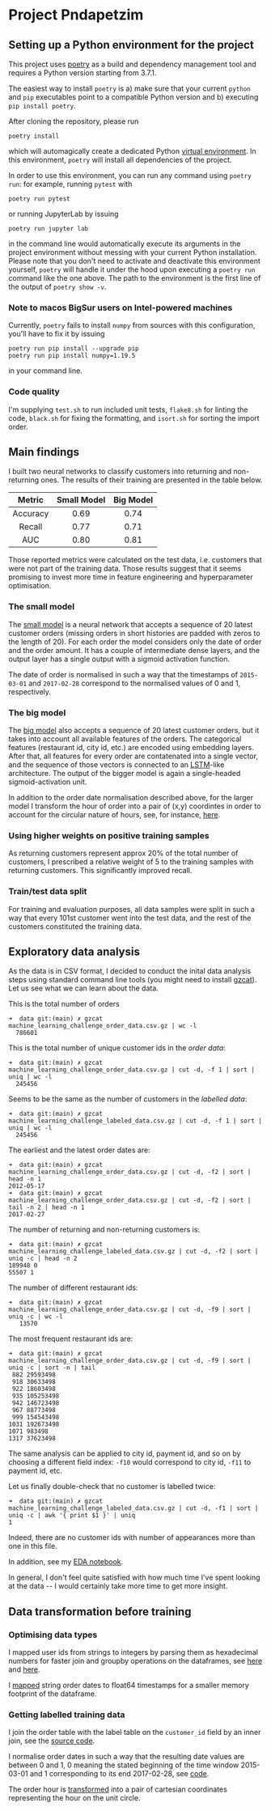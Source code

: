 # Project Pndapetzim

## Setting up a Python environment for the project

This project uses [poetry](https://python-poetry.org/) as a build and
dependency management tool and requires a Python version starting from
3.7.1.

The easiest way to install `poetry` is a) make sure that your current
`python` and `pip` executables point to a compatible Python version
and b) executing `pip install poetry`.

After cloning the repository, please run

```
poetry install
```

which will automagically create a dedicated Python [virtual
environment](https://docs.python.org/3/tutorial/venv.html). In this
environment, `poetry` will install all dependencies of the project.

In order to use this environment, you can run any command using
`poetry run`: for example, running `pytest` with
```
poetry run pytest
```
or running JupyterLab by issuing
```
poetry run jupyter lab
```
in the command line would automatically execute its arguments in the
project environment without messing with your current Python
installation. Please note that you don't need to activate and
deactivate this environment yourself, `poetry` will handle it under
the hood upon executing a `poetry run` command like the one above. The
path to the environment is the first line of the output of `poetry
show -v`.


### Note to macos BigSur users on Intel-powered machines

Currently, `poetry` fails to install `numpy` from sources with this
configuration, you'll have to fix it by issuing
```
poetry run pip install --upgrade pip
poetry run pip install numpy=1.19.5
```
in your command line.


### Code quality

I'm supplying `test.sh` to run included unit tests, `flake8.sh` for
linting the code, `black.sh` for fixing the formatting, and `isort.sh`
for sorting the import order.


## Main findings

I built two neural networks to classify customers into returning and
non-returning ones. The results of their training are presented in the
table below.

| Metric   | Small Model | Big Model |
|:--------:|:-----------:|:---------:|
| Accuracy | 0.69        | 0.74      |
| Recall   | 0.77        | 0.71      |
| AUC      | 0.80        | 0.81      |

Those reported metrics were calculated on the test data, i.e.
customers that were not part of the training data. Those results
suggest that it seems promising to invest more time in feature
engineering and hyperparameter optimisation.



### The small model

The [small
model](https://github.com/gbordyugov/pndapetzim/blob/main/pndapetzim/models.py#L18)
is a neural network that accepts a sequence of 20 latest customer
orders (missing orders in short histories are padded with zeros to the
length of 20). For each order the model considers only the date of
order and the order amount. It has a couple of intermediate dense
layers, and the output layer has a single output with a sigmoid
activation function.

The date of order is normalised in such a way that the timestamps of
`2015-03-01` and `2017-02-28` correspond to the normalised values of 0
and 1, respectively.


### The big model

The [big
model](https://github.com/gbordyugov/pndapetzim/blob/main/pndapetzim/models.py#L43)
also accepts a sequence of 20 latest customer orders, but it takes
into account all available features of the orders. The categorical
features (restaurant id, city id, etc.) are encoded using embedding
layers. After that, all features for every order are contatenated into
a single vector, and the sequence of those vectors is connected to an
[LSTM](https://en.wikipedia.org/wiki/Long_short-term_memory)-like
architecture. The output of the bigger model is again a single-headed
sigmoid-activation unit.

In addition to the order date normalisation described above, for the
larger model I transform the hour of order into a pair of (x,y)
coordintes in order to account for the circular nature of hours, see,
for instance,
[here](https://en.wikipedia.org/wiki/Mean_of_circular_quantities).


### Using higher weights on positive training samples

As returning customers represent approx 20% of the total number of
customers, I prescribed a relative weight of 5 to the training samples
with returning customers. This significantly improved recall.


### Train/test data split

For training and evaluation purposes, all data samples were split in
such a way that every 101st customer went into the test data, and the
rest of the customers constituted the training data.


## Exploratory data analysis

As the data is in CSV format, I decided to conduct the inital data
analysis steps using standard command line tools (you might need to
install
[gzcat](https://www.freebsd.org/cgi/man.cgi?query=gzcat&sektion=1&n=1)).
Let us see what we can learn about the data.

This is the total number of orders
```
➜  data git:(main) ✗ gzcat machine_learning_challenge_order_data.csv.gz | wc -l
  786601
```

This is the total number of unique customer ids in the _order data_:
```
➜  data git:(main) ✗ gzcat machine_learning_challenge_order_data.csv.gz | cut -d, -f 1 | sort | uniq | wc -l
  245456
```

Seems to be the same as the number of customers in the _labelled data_:
```
➜  data git:(main) ✗ gzcat machine_learning_challenge_labeled_data.csv.gz | cut -d, -f 1 | sort | uniq | wc -l
  245456
```

The earliest and the latest order dates are:
```
➜  data git:(main) ✗ gzcat machine_learning_challenge_order_data.csv.gz | cut -d, -f2 | sort | head -n 1
2012-05-17
➜  data git:(main) ✗ gzcat machine_learning_challenge_order_data.csv.gz | cut -d, -f2 | sort | tail -n 2 | head -n 1
2017-02-27
```

The number of returning and non-returning customers is:
```
➜  data git:(main) ✗ gzcat machine_learning_challenge_labeled_data.csv.gz | cut -d, -f2 | sort | uniq -c | head -n 2
189948 0
55507 1
```

The number of different restaurant ids:
```
➜  data git:(main) ✗ gzcat machine_learning_challenge_order_data.csv.gz | cut -d, -f9 | sort | uniq -c | wc -l
   13570
```

The most frequent restaurant ids are:
```
➜  data git:(main) ✗ gzcat machine_learning_challenge_order_data.csv.gz | cut -d, -f9 | sort | uniq -c | sort -n | tail
 882 29593498
 918 30633498
 922 18603498
 935 105253498
 942 146723498
 967 88773498
 999 154543498
1031 192673498
1071 983498
1317 37623498
```

The same analysis can be applied to city id, payment id, and so on by
choosing a different field index: `-f10` would correspond to city id,
`-f11` to payment id, etc.


Let us finally double-check that no customer is labelled twice:
```
➜  data git:(main) ✗ gzcat machine_learning_challenge_labeled_data.csv.gz | cut -d, -f1 | sort | uniq -c | awk '{ print $1 }' | uniq
1
```

Indeed, there are no customer ids with number of appearances more than
one in this file.


In addition, see my [EDA
notebook](https://github.com/gbordyugov/pndapetzim/blob/main/notebooks/eda.ipynb).

In general, I don't feel quite satisfied with how much time I've spent
looking at the data -- I would certainly take more time to get more
insight.

## Data transformation before training


### Optimising data types

I mapped user ids from strings to integers by parsing them as
hexadecimal numbers for faster join and groupby operations on the
dataframes, see
[here](https://github.com/gbordyugov/pndapetzim/blob/main/pndapetzim/data.py#L81)
and
[here](https://github.com/gbordyugov/pndapetzim/blob/main/pndapetzim/data.py#L114).

I
[mapped](https://github.com/gbordyugov/pndapetzim/blob/main/pndapetzim/data.py#L97)
string order dates to float64 timestamps for a smaller memory
footprint of the dataframe.


### Getting labelled training data

I join the order table with the label table on the `customer_id`
field by an inner join, see the [source
code](https://github.com/gbordyugov/pndapetzim/blob/main/pndapetzim/data.py#L122).

I normalise order dates in such a way that the resulting date values
are between 0 and 1, 0 meaning the stated beginning of the time window
2015-03-01 and 1 corresponding to its end 2017-02-28, see
[code](https://github.com/gbordyugov/pndapetzim/blob/main/pndapetzim/data.py#L95).

The order hour is
[transformed](https://github.com/gbordyugov/pndapetzim/blob/main/pndapetzim/data.py#L97)
into a pair of cartesian coordinates representing the hour on the unit
circle.
